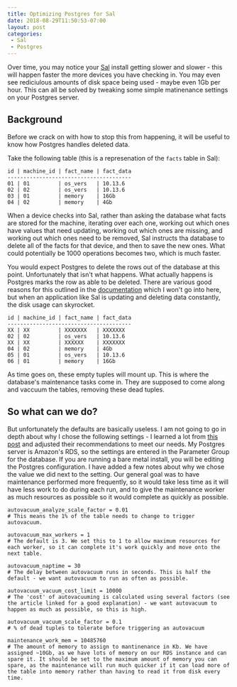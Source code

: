 ```yaml
---
title: Optimizing Postgres for Sal
date: 2018-08-29T11:50:53-07:00
layout: post
categories:
 - Sal
 - Postgres
---
```


Over time, you may notice your [Sal](https://github.com/salopensource/sal) install getting slower and slower - this will happen faster the more devices you have checking in. You may even see rediciulous amounts of disk space being used - maybe even 1Gb per hour. This can all be solved by tweaking some simple matinenance settings on your Postgres server.

## Background

Before we crack on with how to stop this from happening, it will be useful to know how Postgres handles deleted data.

Take the following table (this is a represenation of the `facts` table in Sal):

```
id | machine_id | fact_name | fact_data
---------------------------------------
01 | 01         | os_vers   | 10.13.6
02 | 02         | os_vers   | 10.13.6
03 | 01         | memory    | 16Gb
04 | 02         | memory    | 4Gb
```

When a device checks into Sal, rather than asking the database what facts are stored for the machine, iterating over each one, working out which ones have values that need updating, working out which ones are missing, and working out which ones need to be removed, Sal instructs tha database to delete all of the facts for that device, and then to save the new ones. What could potentially be 1000 operations becomes two, which is much faster.

You would expect Postgres to delete the rows out of the database at this point. Unfortunately that isn't what happens. What actually happens is Postgres marks the row as able to be deleted. There are various good reasons for this outlined in the [documentation](https://www.postgresql.org/docs/current/static/routine-vacuuming.html) which I won't go into here, but when an application like Sal is updating and deleting data constantly, the disk usage can skyrocket.


``` Database after machine_id 01 has checked in
id | machine_id | fact_name | fact_data
---------------------------------------
XX | XX         | XXXXXXX   | XXXXXXX
02 | 02         | os_vers   | 10.13.6
XX | XX         | XXXXXX    | XXXXXXX
04 | 02         | memory    | 4Gb
05 | 01         | os_vers   | 10.13.6
06 | 01         | memory    | 16Gb
```

As time goes on, these empty tuples will mount up. This is where the database's maintenance tasks come in. They are supposed to come along and vaccuum the tables, removing these dead tuples.

## So what can we do?

But unfortunately the defaults are basically useless. I am not going to go in depth about why I chose the following settings - I learned a lot from [this post](https://blog.2ndquadrant.com/autovacuum-tuning-basics/) and adjusted their recommendations to meet our needs. My Postgres server is Amazon's RDS, so the settings are entered in the Parameter Group for the database. If you are running a bare metal install, you will be editing the Postgres configuration. I have added a few notes about why we chose the value we did next to the setting. Our general goal was to have maintenance performed more frequently, so it would take less time as it will have less work to do during each run, and to give the maintenance worker as much resources as possible so it would complete as quickly as possible.

```
autovacuum_analyze_scale_factor = 0.01
# This means the 1% of the table needs to change to trigger autovacuum.

autovacuum_max_workers = 1
# The default is 3. We set this to 1 to allow maximum resources for each worker, so it can complete it's work quickly and move onto the next table.

autovacuum_naptime = 30
# The delay between autovacuum runs in seconds. This is half the default - we want autovacuum to run as often as possible.

autovacuum_vacuum_cost_limit = 10000
# The 'cost' of autovacuuming is calculated using several factors (see the article linked for a good explanation) - we want autovacuum to happen as much as possible, so this is high.

autovacuum_vacuum_scale_factor = 0.1
# % of dead tuples to tolerate before triggering an autovacuum

maintenance_work_mem = 10485760
# The amount of memory to assign to mantinenance in Kb. We have assigned ~10Gb, as we have lots of memory on our RDS instance and can spare it. It should be set to the maximum amount of memory you can spare, as the maintenance will run much quicker if it can load more of the table into memory rather than having to read it from disk every time.
```
